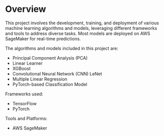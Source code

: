 # Overview
This project involves the development, training, and deployment of various machine learning algorithms and models, leveraging different frameworks and tools to address diverse tasks. Most models are deployed on AWS SageMaker for real-time predictions.

The algorithms and models included in this project are:

- Principal Component Analysis (PCA)
- Linear Learner
- XGBoost
- Convolutional Neural Network (CNN) LeNet
- Multiple Linear Regression
- PyTorch-based Classification Model
  
Frameworks used:
- TensorFlow
- PyTorch

Tools and Platforms:
- AWS SageMaker
